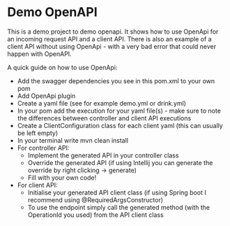 # Demo OpenAPI 
This is a demo project to demo openapi. 
It shows how to use OpenApi for an incoming request API and a client API.
There is also an example of a client API without using OpenApi - 
with a very bad error that could never happen with OpenAPI.

A quick guide on how to use OpenApi:
- Add the swagger dependencies you see in this pom.xml to your own pom
- Add OpenApi plugin
- Create a yaml file (see for example demo.yml or drink.yml)
- In your pom add the execution for your yaml file(s) - 
  make sure to note the differences between controller and client API executions
- Create a ClientConfiguration class for each client yaml (this can usually be left empty)
- In your terminal write mvn clean install
- For controller API:
  - Implement the generated API in your controller class
  - Override the generated API (if using Intellij you can generate the override by right clicking -> generate)
  - Fill with your own code!
- For client API:
  - Initialise your generated API client class 
    (if using Spring boot I recommend using @RequiredArgsConstructor)
  - To use the endpoint simply call the generated method 
    (with the OperationId you used) from the API client class


